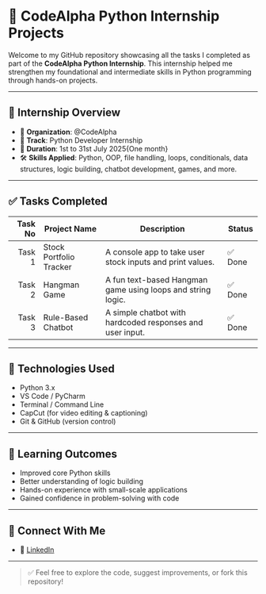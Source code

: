 # 🐍 CodeAlpha Python Internship Projects

Welcome to my GitHub repository showcasing all the tasks I completed as part of the **CodeAlpha Python Internship**. This internship helped me strengthen my foundational and intermediate skills in Python programming through hands-on projects.

---

## 📌 Internship Overview

- 💼 **Organization**: @CodeAlpha
- 🧠 **Track**: Python Developer Internship
- 📅 **Duration**: 1st to 31st July 2025{One month}
- 🛠️ **Skills Applied**: Python, OOP, file handling, loops, conditionals, data structures, logic building, chatbot development, games, and more.

---

## ✅ Tasks Completed

| Task No | Project Name                  | Description                                                | Status |
|--------:|-------------------------------|------------------------------------------------------------|--------|
| Task 1  | Stock Portfolio Tracker        | A console app to take user stock inputs and print values.  | ✅ Done |
| Task 2  | Hangman Game                   | A fun text-based Hangman game using loops and string logic.| ✅ Done |
| Task 3  | Rule-Based Chatbot             | A simple chatbot with hardcoded responses and user input.  | ✅ Done |

---

## 🔧 Technologies Used

- Python 3.x
- VS Code / PyCharm
- Terminal / Command Line
- CapCut (for video editing & captioning)
- Git & GitHub (version control)

---

## 🌟 Learning Outcomes

- Improved core Python skills
- Better understanding of logic building
- Hands-on experience with small-scale applications
- Gained confidence in problem-solving with code

---

## 🤝 Connect With Me

- 🔗 [LinkedIn]([(https://www.linkedin.com/in/sowmya-jyothi-1625302a7?)])

---

> ✅ Feel free to explore the code, suggest improvements, or fork this repository!
